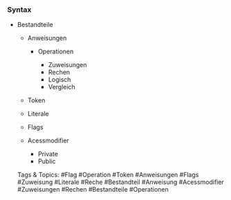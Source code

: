 ### Syntax

- Bestandteile

	- Anweisungen

		- Operationen

			- Zuweisungen 
			- Rechen
			- Logisch 
			- Vergleich

	- Token
	- Literale
	- Flags
	- Acessmodifier

		- Private
		- Public

   Tags & Topics:
   #Flag
   #Operation
   #Token
   #Anweisungen
   #Flags
   #Zuweisung
   #Literale
   #Reche
   #Bestandteil
   #Anweisung
   #Acessmodifier
   #Zuweisungen
   #Rechen
   #Bestandteile
   #Operationen